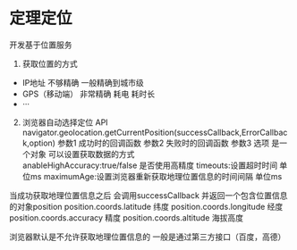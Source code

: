 # 定理定位
  开发基于位置服务
1. 获取位置的方式
- IP地址  不够精确 一般精确到城市级
- GPS（移动端） 非常精确  耗电 耗时长
- ···
2. 浏览器自动选择定位
API
navigator.geolocation.getCurrentPosition(successCallback,ErrorCallback,option)
参数1 成功时的回调函数
参数2 失败时的回调函数
参数3 选项 是一个对象
    可以设置获取数据的方式  
    anableHighAccuracy:true/false 是否使用高精度
    timeouts:设置超时时间 单位ms
    maximumAge:设置浏览器重新获取地理位置信息的时间间隔 单位ms

当成功获取地理位置信息之后 会调用successCallback 并返回一个包含位置信息的对象position
  position.coords.latitude 纬度
  position.coords.longitude 经度 
  position.coords.accuracy 精度
  position.coords.altitude 海拔高度

浏览器默认是不允许获取地理位置信息的 一般是通过第三方接口（百度，高德）